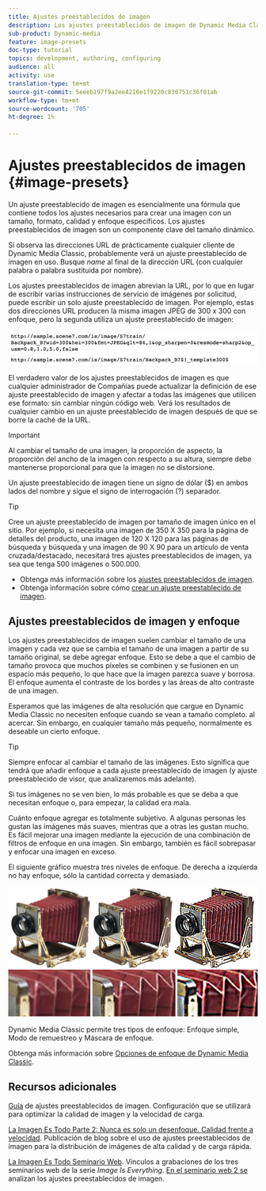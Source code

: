 ```yaml
---
title: Ajustes preestablecidos de imagen
description: Los ajustes preestablecidos de imagen de Dynamic Media Classic contienen todos los ajustes necesarios para crear una imagen con un tamaño, formato, calidad y enfoque específicos. Los ajustes preestablecidos de imagen son un componente clave del tamaño dinámico. Al consultar una URL en Dynamic Media Classic, podrá ver fácilmente si se está utilizando un ajuste preestablecido de imagen. Obtenga información sobre los ajustes preestablecidos de imagen, por qué son tan útiles y cómo crearlos.
sub-product: Dynamic-media
feature: image-presets
doc-type: tutorial
topics: development, authoring, configuring
audience: all
activity: use
translation-type: tm+mt
source-git-commit: 5eeeb197f9a2ee4216e1f9220c830751c36f01ab
workflow-type: tm+mt
source-wordcount: '705'
ht-degree: 1%

---
```



# Ajustes preestablecidos de imagen {#image-presets}

Un ajuste preestablecido de imagen es esencialmente una fórmula que contiene todos los ajustes necesarios para crear una imagen con un tamaño, formato, calidad y enfoque específicos. Los ajustes preestablecidos de imagen son un componente clave del tamaño dinámico.

Si observa las direcciones URL de prácticamente cualquier cliente de Dynamic Media Classic, probablemente verá un ajuste preestablecido de imagen en uso. Busque $name$ al final de la dirección URL (con cualquier palabra o palabra sustituida por nombre).

Los ajustes preestablecidos de imagen abrevian la URL, por lo que en lugar de escribir varias instrucciones de servicio de imágenes por solicitud, puede escribir un solo ajuste preestablecido de imagen. Por ejemplo, estas dos direcciones URL producen la misma imagen JPEG de 300 x 300 con enfoque, pero la segunda utiliza un ajuste preestablecido de imagen:

![image](assets/image-presets/image-preset-2.png)

El verdadero valor de los ajustes preestablecidos de imagen es que cualquier administrador de Compañías puede actualizar la definición de ese ajuste preestablecido de imagen y afectar a todas las imágenes que utilicen ese formato: sin cambiar ningún código web. Verá los resultados de cualquier cambio en un ajuste preestablecido de imagen después de que se borre la caché de la URL.

>[!IMPORTANT]
>
>Al cambiar el tamaño de una imagen, la proporción de aspecto, la proporción del ancho de la imagen con respecto a su altura, siempre debe mantenerse proporcional para que la imagen no se distorsione.

Un ajuste preestablecido de imagen tiene un signo de dólar ($) en ambos lados del nombre y sigue el signo de interrogación (?) separador.

>[!TIP]
>
>Cree un ajuste preestablecido de imagen por tamaño de imagen único en el sitio. Por ejemplo, si necesita una imagen de 350 X 350 para la página de detalles del producto, una imagen de 120 X 120 para las páginas de búsqueda y búsqueda y una imagen de 90 X 90 para un artículo de venta cruzada/destacado, necesitará tres ajustes preestablecidos de imagen, ya sea que tenga 500 imágenes o 500.000.

- Obtenga más información sobre los [ajustes preestablecidos de imagen](https://docs.adobe.com/content/help/en/dynamic-media-classic/using/image-sizing/setting-image-presets.html).
- Obtenga información sobre cómo [crear un ajuste preestablecido de imagen](https://docs.adobe.com/content/help/en/dynamic-media-classic/using/image-sizing/setting-image-presets.html#creating-an-image-preset).

## Ajustes preestablecidos de imagen y enfoque

Los ajustes preestablecidos de imagen suelen cambiar el tamaño de una imagen y cada vez que se cambia el tamaño de una imagen a partir de su tamaño original, se debe agregar enfoque. Esto se debe a que el cambio de tamaño provoca que muchos píxeles se combinen y se fusionen en un espacio más pequeño, lo que hace que la imagen parezca suave y borrosa. El enfoque aumenta el contraste de los bordes y las áreas de alto contraste de una imagen.

Esperamos que las imágenes de alta resolución que cargue en Dynamic Media Classic no necesiten enfoque cuando se vean a tamaño completo. al acercar. Sin embargo, en cualquier tamaño más pequeño, normalmente es deseable un cierto enfoque.

>[!TIP]
>
>Siempre enfocar al cambiar el tamaño de las imágenes. Esto significa que tendrá que añadir enfoque a cada ajuste preestablecido de imagen (y ajuste preestablecido de visor, que analizaremos más adelante).
>
>Si tus imágenes no se ven bien, lo más probable es que se deba a que necesitan enfoque o, para empezar, la calidad era mala.

Cuánto enfoque agregar es totalmente subjetivo. A algunas personas les gustan las imágenes más suaves, mientras que a otras les gustan mucho. Es fácil mejorar una imagen mediante la ejecución de una combinación de filtros de enfoque en una imagen. Sin embargo, también es fácil sobrepasar y enfocar una imagen en exceso.

El siguiente gráfico muestra tres niveles de enfoque. De derecha a izquierda no hay enfoque, sólo la cantidad correcta y demasiado.

![image](assets/image-presets/image-presets-1.jpg)

Dynamic Media Classic permite tres tipos de enfoque: Enfoque simple, Modo de remuestreo y Máscara de enfoque.

Obtenga más información sobre [Opciones de enfoque de Dynamic Media Classic](https://docs.adobe.com/content/help/en/dynamic-media-classic/using/master-files/sharpening-image.html#sharpening_an_image).

## Recursos adicionales

[Guía](https://www.adobe.com/content/dam/www/us/en/experience-manager/pdfs/dynamic-media-image-preset-guide.pdf) de ajustes preestablecidos de imagen. Configuración que se utilizará para optimizar la calidad de imagen y la velocidad de carga.

[La Imagen Es Todo Parte 2: Nunca es solo un desenfoque. Calidad frente a velocidad](https://theblog.adobe.com/image-is-everything-part-2-its-never-just-a-blur-quality-versus-speed/). Publicación de blog sobre el uso de ajustes preestablecidos de imagen para la distribución de imágenes de alta calidad y de carga rápida.

[La Imagen Es Todo Seminario Web](https://dynamicmediaseries2019.enterprise.adobeevents.com/). Vínculos a grabaciones de los tres seminarios web de la serie _Image Is Everything_. [En el seminario web 2 se ](https://seminars.adobeconnect.com/p6lqaotpjnd3) analizan los ajustes preestablecidos de imagen.
